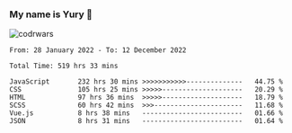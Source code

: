 ### My name is Yury 👋 
![codrwars](https://www.codewars.com/users/litury/badges/micro) 


<!--START_SECTION:waka-->

```text
From: 28 January 2022 - To: 12 December 2022

Total Time: 519 hrs 33 mins

JavaScript       232 hrs 30 mins >>>>>>>>>>>--------------   44.75 %
CSS              105 hrs 25 mins >>>>>--------------------   20.29 %
HTML             97 hrs 36 mins  >>>>>--------------------   18.79 %
SCSS             60 hrs 42 mins  >>>----------------------   11.68 %
Vue.js           8 hrs 38 mins   -------------------------   01.66 %
JSON             8 hrs 31 mins   -------------------------   01.64 %
```

<!--END_SECTION:waka-->

